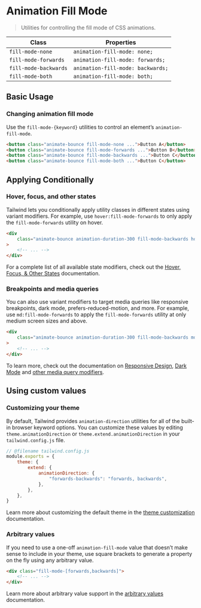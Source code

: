 # Animation Fill Mode

> Utilities for controlling the fill mode of CSS animations.

| Class                 | Properties                        |
| --------------------- | --------------------------------- |
| `fill-mode-none`      | `animation-fill-mode: none;`      |
| `fill-mode-forwards`  | `animation-fill-mode: forwards;`  |
| `fill-mode-backwards` | `animation-fill-mode: backwards;` |
| `fill-mode-both`      | `animation-fill-mode: both;`      |

## Basic Usage

### Changing animation fill mode

Use the `fill-mode-{keyword}` utilities to control an element’s `animation-fill-mode`.

```html
<button class="animate-bounce fill-mode-none ...">Button A</button>
<button class="animate-bounce fill-mode-forwards ...">Button B</button>
<button class="animate-bounce fill-mode-backwards ...">Button C</button>
<button class="animate-bounce fill-mode-both ...">Button C</button>
```

## Applying Conditionally

### Hover, focus, and other states

Tailwind lets you conditionally apply utility classes in different states using variant modifiers. For example, use `hover:fill-mode-forwards` to only apply the `fill-mode-forwards` utility on hover.

```html
<div
	class="animate-bounce animation-duration-300 fill-mode-backwards hover:fill-mode-forwards"
>
	<!-- ... -->
</div>
```

For a complete list of all available state modifiers, check out the [Hover, Focus, & Other States](https://tailwindcss.com/docs/hover-focus-and-other-states) documentation.

### Breakpoints and media queries

You can also use variant modifiers to target media queries like responsive breakpoints, dark mode, prefers-reduced-motion, and more. For example, use `md:fill-mode-forwards` to apply the `fill-mode-forwards` utility at only medium screen sizes and above.

```html
<div
	class="animate-bounce animation-duration-300 fill-mode-backwards md:fill-mode-forwards"
>
	<!-- ... -->
</div>
```

To learn more, check out the documentation on [Responsive Design](https://tailwindcss.com/docs/responsive-design), [Dark Mode](https://tailwindcss.com/docs/dark-mode) and [other media query modifiers](https://tailwindcss.com/docs/hover-focus-and-other-states#media-queries).

## Using custom values

### Customizing your theme

By default, Tailwind provides `animation-direction` utilities for all of the built-in browser keyword options. You can customize these values by editing `theme.animationDirection` or `theme.extend.animationDirection` in your `tailwind.config.js` file.

```js
// @filename tailwind.config.js
module.exports = {
	theme: {
		extend: {
			animationDirection: {
				"forwards-backwards": "forwards, backwards",
			},
		},
	},
}
```

Learn more about customizing the default theme in the [theme customization](https://tailwindcss.com/docs/theme#customizing-the-default-theme) documentation.

### Arbitrary values

If you need to use a one-off `animation-fill-mode` value that doesn’t make sense to include in your theme, use square brackets to generate a property on the fly using any arbitrary value.

```html
<div class="fill-mode-[forwards,backwards]">
	<!-- ... -->
</div>
```

Learn more about arbitrary value support in the [arbitrary values](https://tailwindcss.com/docs/adding-custom-styles#using-arbitrary-values) documentation.
